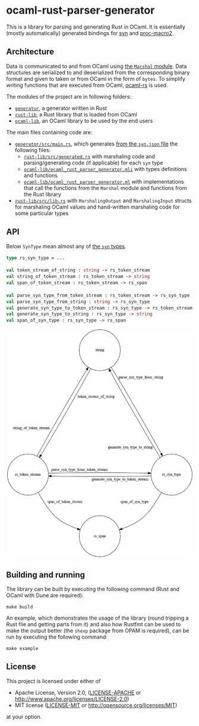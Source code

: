 ocaml-rust-parser-generator
===

This is a library for parsing and generating Rust in OCaml. It is essentially
(mostly automatically) generated bindings
for [syn](https://github.com/dtolnay/syn)
and [proc-macro2](https://github.com/alexcrichton/proc-macro2).

## Architecture

Data is communicated to and from OCaml
using [the `Marshal` module](https://ocaml.org/api/Marshal.html). Data
structures are serialized to and deserialized from the corresponding binary
format and given to taken or from OCaml in the form of `bytes`. To simplify
writing functions that are executed from
OCaml, [ocaml-rs](https://github.com/zshipko/ocaml-rs) is used.

The modules of the project are in following folders:

* [`generator`](generator), a generator written in Rust
* [`rust-lib`](rust-lib), a Rust library that is loaded from OCaml
* [`ocaml-lib`](generator), an OCaml library to be used by the end users

The main files containing code are:

* [`generator/src/main.rs`](generator/src/main.rs), which
  generates [from the `syn.json` file](https://docs.rs/syn-codegen/0.2.0/syn_codegen/)
  the following files:
    * [`rust-lib/src/generated.rs`](rust-lib/src/generated.rs) with marshaling
      code and parsing/generating code (if applicable) for each `syn` type
    * [`ocaml-lib/ocaml_rust_parser_generator.mli`](ocaml-lib/ocaml_rust_parser_generator.mli)
      with types definitions and functions
    * [`ocaml-lib/ocaml_rust_parser_generator.ml`](ocaml-lib/ocaml_rust_parser_generator.ml)
      with implementations that call the functions from the `Marshal` module and
      functions from the Rust library
* [`rust-lib/src/lib.rs`](rust-lib/src/lib.rs) with `MarshalingOutput`
  and `MarshalingInput` structs for marshaling OCaml values and hand-written
  marshaling code for some particular types

## API

Below `SynType` mean almost any
of [the `syn` types](https://docs.rs/syn/1.0.72/syn/#structs).

```ocaml
type rs_syn_type = ...

val token_stream_of_string : string -> rs_token_stream
val string_of_token_stream : rs_token_stream -> string
val span_of_token_stream : rs_token_stream -> rs_span

val parse_syn_type_from_token_stream : rs_token_stream -> rs_syn_type
val parse_syn_type_from_string : string -> rs_syn_type
val generate_syn_type_to_token_stream : rs_syn_type -> rs_token_stream
val generate_syn_type_to_string : rs_syn_type -> string
val span_of_syn_type : rs_syn_type -> rs_span
```

![API](images/api.png)

## Building and running

The library can be built by executing the following command (Rust and OCaml
with Dune are required):

```shell
make build
```

An example, which demonstrates the usage of the library (round tripping a Rust
file and getting parts from it) and also how Rustfmt can be used to make the
output better (the `shexp` package from OPAM is required), can be run by
executing the following command:

```shell
make example
```

## License

This project is licensed under either of

* Apache License, Version 2.0, ([LICENSE-APACHE](LICENSE-APACHE) or
  http://www.apache.org/licenses/LICENSE-2.0)
* MIT license ([LICENSE-MIT](LICENSE-MIT) or
  http://opensource.org/licenses/MIT)

at your option.
